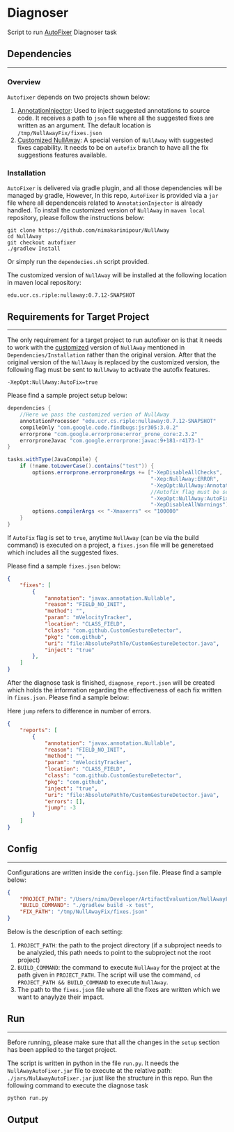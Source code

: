 # Diagnoser
Script to run [AutoFixer](https://github.com/nimakarimipour/NullAwayAutoFixer) Diagnoser task

## Dependencies
---
### Overview
`Autofixer` depends on two projects shown below:
1. [AnnotationInjector](https://github.com/nimakarimipour/AnnotationInjector): Used to inject suggested annotations to source code. It receives a path to `json` file where all the suggested fixes are written as an argument. The default location is `/tmp/NullAwayFix/fixes.json`
2. [Customized NullAway](https://github.com/nimakarimipour/NullAway): A special version of `NullAway` with suggested fixes capability. It needs to be on `autofix` branch to have all the fix suggestions features available.

### Installation
`AutoFixer` is delivered via gradle plugin, and all those dependencies will be managed by gradle, However, In this repo, `AutoFixer` is provided via a `jar` file where all dependenceis related to `AnnotationInjector` is already handled. 
To install the customized version of `NullAway` in `maven local` repository, please follow the instructions below:
```
git clone https://github.com/nimakarimipour/NullAway
cd NullAway
git checkout autofixer
./gradlew Install
```
Or simply run the `dependecies.sh` script provided.

The customized version of `NullAway` will be installed at the following location in maven local repository:
```
edu.ucr.cs.riple:nullaway:0.7.12-SNAPSHOT
```


## Requirements for Target Project
---
The only requirement for a target project to run autofixer on is that it needs to work with the [customized](https://github.com/nimakarimipour/NullAway) version of `NullAway` mentioned in `Dependencies/Installation` rather than the original version.
After that the original version of the `NullAway` is replaced by the customized version, the following flag must be sent to `NullAway` to activate the autofix features.
```
-XepOpt:NullAway:AutoFix=true
```

Please find a sample project setup below:
```java
dependencies {
    //Here we pass the customized verion of NullAway
    annotationProcessor "edu.ucr.cs.riple:nullaway:0.7.12-SNAPSHOT"
    compileOnly "com.google.code.findbugs:jsr305:3.0.2"
    errorprone "com.google.errorprone:error_prone_core:2.3.2"
    errorproneJavac "com.google.errorprone:javac:9+181-r4173-1"
}

tasks.withType(JavaCompile) {
    if (!name.toLowerCase().contains("test")) {
        options.errorprone.errorproneArgs += ["-XepDisableAllChecks",
                                              "-Xep:NullAway:ERROR",
                                              "-XepOpt:NullAway:AnnotatedPackages=",
                                              //Autofix flag must be set to true
                                              "-XepOpt:NullAway:AutoFix=true",
                                              "-XepDisableAllWarnings"]
        options.compilerArgs << "-Xmaxerrs" << "100000"
    }
}
```

If `AutoFix` flag is set to `true`, anytime `NullAway` (can be via the build command) is executed on a project, a `fixes.json` file will be generetaed which includes all the suggested fixes.

Please find a sample `fixes.json` below:
```json
{
    "fixes": [
        {
            "annotation": "javax.annotation.Nullable",
            "reason": "FIELD_NO_INIT",
            "method": "",
            "param": "mVelocityTracker",
            "location": "CLASS_FIELD",
            "class": "com.github.CustomGestureDetector",
            "pkg": "com.github",
            "uri": "file:AbsolutePathTo/CustomGestureDetector.java",
            "inject": "true"
        },
    ]
}
```

After the diagnose task is finished, `diagnose_report.json` will be created which holds the information regarding the effectiveness of each fix written in `fixes.json`. Please find a sample below:

Here `jump` refers to difference in number of errors.
```json
{
    "reports": [
        {
            "annotation": "javax.annotation.Nullable",
            "reason": "FIELD_NO_INIT",
            "method": "",
            "param": "mVelocityTracker",
            "location": "CLASS_FIELD",
            "class": "com.github.CustomGestureDetector",
            "pkg": "com.github",
            "inject": "true",
            "uri": "file:AbsolutePathTo/CustomGestureDetector.java",
            "errors": [],
            "jump": -3
        }
    ]
}
```

## Config
---
Configurations are written inside the `config.json` file. Please find a sample below:
```json
{
    "PROJECT_PATH": "/Users/nima/Developer/ArtifactEvaluation/NullAwayFixer/Projects/PhotoView",
    "BUILD_COMMAND": "./gradlew build -x test",
    "FIX_PATH": "/tmp/NullAwayFix/fixes.json"
}
```
Below is the description of each setting:
1. `PROJECT_PATH`: the path to the project directory (if a subproject needs to be analyzied, this path needs to point to the subproject not the root project)
2. `BUILD_COMMAND`: the command to execute `NullAway` for the project at the path given in `PROJECT_PATH`. The script will use the command, `cd PROJECT_PATH && BUILD_COMMAND` to execute `NullAway`.
3. The path to the `fixes.json` file where all the fixes are written which we want to anaylyze their impact.

## Run
---
Before running, please make sure that all the changes in the `setup` section has been applied to the target project.

The script is written in python in the file `run.py`. It needs the `NullAwayAutoFixer.jar` file to execute at the relative path: `./jars/NulAwayAutoFixer.jar` just like the structure in this repo.
Run the following command to execute the diagnose task

```python
python run.py
```

## Output

